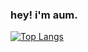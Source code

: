 ### hey! i'm aum.

[![Top Langs](https://github-readme-stats.vercel.app/api/top-langs/?username=aumken)](https://github.com/anuraghazra/github-readme-stats)
